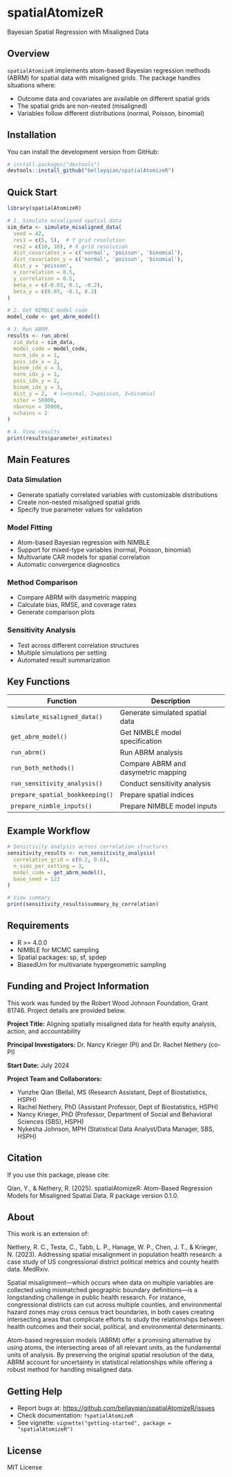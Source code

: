 # spatialAtomizeR

Bayesian Spatial Regression with Misaligned Data

## Overview

`spatialAtomizeR` implements atom-based Bayesian regression methods (ABRM) for spatial data with misaligned grids. The package handles situations where:

- Outcome data and covariates are available on different spatial grids
- The spatial grids are non-nested (misaligned)
- Variables follow different distributions (normal, Poisson, binomial)

## Installation

You can install the development version from GitHub:

```r
# install.packages("devtools")
devtools::install_github("bellayqian/spatialAtomizeR")
```

## Quick Start

```r
library(spatialAtomizeR)

# 1. Simulate misaligned spatial data
sim_data <- simulate_misaligned_data(
  seed = 42,
  res1 = c(5, 5),  # Y grid resolution
  res2 = c(10, 10), # X grid resolution
  dist_covariates_x = c('normal', 'poisson', 'binomial'),
  dist_covariates_y = c('normal', 'poisson', 'binomial'),
  dist_y = 'poisson',
  x_correlation = 0.5,
  y_correlation = 0.5,
  beta_x = c(-0.03, 0.1, -0.2),
  beta_y = c(0.03, -0.1, 0.2)
)

# 2. Get NIMBLE model code
model_code <- get_abrm_model()

# 3. Run ABRM
results <- run_abrm(
  sim_data = sim_data,
  model_code = model_code,
  norm_idx_x = 1,
  pois_idx_x = 2,
  binom_idx_x = 3,
  norm_idx_y = 1,
  pois_idx_y = 2,
  binom_idx_y = 3,
  dist_y = 2,  # 1=normal, 2=poisson, 3=binomial
  niter = 50000,
  nburnin = 30000,
  nchains = 2
)

# 4. View results
print(results$parameter_estimates)
```

## Main Features

### Data Simulation
- Generate spatially correlated variables with customizable distributions
- Create non-nested misaligned spatial grids
- Specify true parameter values for validation

### Model Fitting
- Atom-based Bayesian regression with NIMBLE
- Support for mixed-type variables (normal, Poisson, binomial)
- Multivariate CAR models for spatial correlation
- Automatic convergence diagnostics

### Method Comparison
- Compare ABRM with dasymetric mapping
- Calculate bias, RMSE, and coverage rates
- Generate comparison plots

### Sensitivity Analysis
- Test across different correlation structures
- Multiple simulations per setting
- Automated result summarization

## Key Functions

| Function | Description |
|----------|-------------|
| `simulate_misaligned_data()` | Generate simulated spatial data |
| `get_abrm_model()` | Get NIMBLE model specification |
| `run_abrm()` | Run ABRM analysis |
| `run_both_methods()` | Compare ABRM and dasymetric mapping |
| `run_sensitivity_analysis()` | Conduct sensitivity analysis |
| `prepare_spatial_bookkeeping()` | Prepare spatial indices |
| `prepare_nimble_inputs()` | Prepare NIMBLE model inputs |

## Example Workflow

```r
# Sensitivity analysis across correlation structures
sensitivity_results <- run_sensitivity_analysis(
  correlation_grid = c(0.2, 0.6),
  n_sims_per_setting = 3,
  model_code = get_abrm_model(),
  base_seed = 123
)

# View summary
print(sensitivity_results$summary_by_correlation)
```

## Requirements

- R >= 4.0.0
- NIMBLE for MCMC sampling
- Spatial packages: sp, sf, spdep
- BiasedUrn for multivariate hypergeometric sampling

## Funding and Project Information

This work was funded by the Robert Wood Johnson Foundation, Grant 81746. Project details are provided below.

**Project Title:** Aligning spatially misaligned data for health equity analysis, action, and accountability

**Principal Investigators:** Dr. Nancy Krieger (PI) and Dr. Rachel Nethery (co-PI)

**Start Date:** July 2024

**Project Team and Collaborators:**
- Yunzhe Qian (Bella), MS (Research Assistant, Dept of Biostatistics, HSPH)
- Rachel Nethery, PhD (Assistant Professor, Dept of Biostatistics, HSPH)
- Nancy Krieger, PhD (Professor, Department of Social and Behavioral Sciences (SBS), HSPH)
- Nykesha Johnson, MPH (Statistical Data Analyst/Data Manager, SBS, HSPH)

## Citation

If you use this package, please cite:

Qian, Y., & Nethery, R. (2025). spatialAtomizeR: Atom-Based Regression Models for Misaligned Spatial Data. R package version 0.1.0.

## About

This work is an extension of:

Nethery, R. C., Testa, C., Tabb, L. P., Hanage, W. P., Chen, J. T., & Krieger, N. (2023). Addressing spatial misalignment in population health research: a case study of US congressional district political metrics and county health data. MedRxiv.

Spatial misalignment—which occurs when data on multiple variables are collected using mismatched geographic boundary definitions—is a longstanding challenge in public health research. For instance, congressional districts can cut across multiple counties, and environmental hazard zones may cross census tract boundaries, in both cases creating intersecting areas that complicate efforts to study the relationships between health outcomes and their social, political, and environmental determinants.

Atom-based regression models (ABRM) offer a promising alternative by using atoms, the intersecting areas of all relevant units, as the fundamental units of analysis. By preserving the original spatial resolution of the data, ABRM account for uncertainty in statistical relationships while offering a robust method for handling misaligned data.

## Getting Help

- Report bugs at: https://github.com/bellayqian/spatialAtomizeR/issues
- Check documentation: `?spatialAtomizeR`
- See vignette: `vignette("getting-started", package = "spatialAtomizeR")`

## License

MIT License